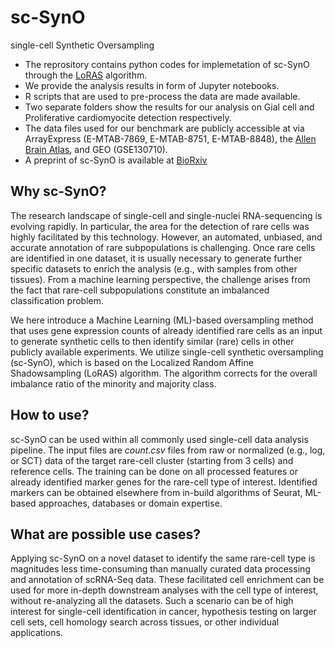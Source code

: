 # sc-SynO
single-cell Synthetic Oversampling
- The reprository contains python codes for implemetation of sc-SynO through the [LoRAS](https://github.com/narek-davtyan/LoRAS) algorithm.
- We provide the analysis results in form of Jupyter notebooks.
- R scripts that are used to pre-process the data are made available.
- Two separate folders show the results for our analysis on Gial cell and Proliferative cardiomyocite detection respectively.
- The data files used for our benchmark are publicly accessible at via ArrayExpress (E-MTAB-7869, E-MTAB-8751, E-MTAB-8848), the [Allen Brain Atlas](https://celltypes.brain-map.org/), and GEO (GSE130710).
- A preprint of sc-SynO is available at [BioRxiv](https://www.biorxiv.org/content/10.1101/2021.01.20.427486v1)

## Why sc-SynO?
The research landscape of single-cell and single-nuclei RNA-sequencing is evolving rapidly. In particular, the area for the detection of rare cells was highly facilitated by this technology. However, an automated, unbiased, and accurate annotation of rare subpopulations is challenging. Once rare cells are identified in one dataset, it is usually necessary to generate further specific datasets to enrich the analysis (e.g., with samples from other tissues). From a machine learning perspective, the challenge arises from the fact that rare-cell subpopulations constitute an imbalanced classification problem. 

We here introduce a Machine Learning (ML)-based oversampling method that uses gene expression counts of already identified rare cells as an input to generate synthetic cells to then identify similar (rare) cells in other publicly available experiments. We utilize single-cell synthetic oversampling (sc-SynO), which is based on the Localized Random Affine Shadowsampling (LoRAS) algorithm. The algorithm corrects for the overall imbalance ratio of the minority and majority class. 

## How to use?
sc-SynO can be used within all commonly used single-cell data analysis pipeline. The input files are *count.csv* files from raw or normalized (e.g., log, or SCT) data of the target rare-cell cluster (starting from 3 cells) and reference cells. The training can be done on all processed features or already identified marker genes for the rare-cell type of interest. Identified markers can be obtained elsewhere from in-build algorithms of Seurat, ML-based approaches, databases or domain expertise.

## What are possible use cases?
 Applying sc-SynO on a novel dataset to identify the same rare-cell type is magnitudes less time-consuming than manually curated data processing and annotation of scRNA-Seq data. These facilitated cell enrichment can be used for more in-depth downstream analyses with the cell type of interest, without re-analyzing all the datasets.  Such a scenario can be of high interest for single-cell identification in cancer, hypothesis testing on larger cell sets, cell homology search across tissues, or other individual applications.